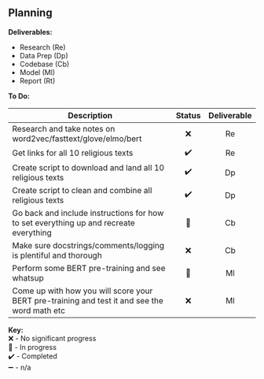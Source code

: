 ## Planning

**Deliverables:** 

* Research (Re)
* Data Prep (Dp)
* Codebase (Cb)
* Model (Ml)
* Report (Rt)

**To Do:**   

Description | Status| Deliverable
------- |:-----------: | :-----:
Research and take notes on word2vec/fasttext/glove/elmo/bert | :x: | Re
Get links for all 10 religious texts | :heavy_check_mark: | Re
Create script to download and land all 10 religious texts |:heavy_check_mark:| Dp
Create script to clean and combine all religious texts |:heavy_check_mark:| Dp
Go back and include instructions for how to set everything up and recreate everything |:large_orange_diamond:| Cb
Make sure docstrings/comments/logging is plentiful and thorough|:x:| Cb
Perform some BERT pre-training and see whatsup|:large_orange_diamond:|Ml
Come up with how you will score your BERT pre-training and test it and see the word math etc|:x:|Ml


**Key:**  
:x: - No significant progress  
:large_orange_diamond: - In progress  
:heavy_check_mark: - Completed  
:heavy_minus_sign: - n/a

